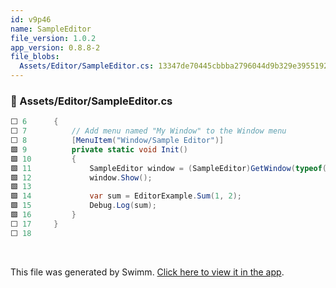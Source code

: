 ```yaml
---
id: v9p46
name: SampleEditor
file_version: 1.0.2
app_version: 0.8.8-2
file_blobs:
  Assets/Editor/SampleEditor.cs: 13347de70445cbbba2796044d9b329e3955192fd
---
```


<!-- NOTE-swimm-snippet: the lines below link your snippet to Swimm -->
### 📄 Assets/Editor/SampleEditor.cs
```c#
⬜ 6      {
⬜ 7          // Add menu named "My Window" to the Window menu
⬜ 8          [MenuItem("Window/Sample Editor")]
🟩 9          private static void Init()
🟩 10         {
🟩 11             SampleEditor window = (SampleEditor)GetWindow(typeof(SampleEditor));
🟩 12             window.Show();
🟩 13     
🟩 14             var sum = EditorExample.Sum(1, 2);
🟩 15             Debug.Log(sum);
🟩 16         }
⬜ 17     }
⬜ 18     
```

<br/>

This file was generated by Swimm. [Click here to view it in the app](https://app.swimm.io/repos/Z2l0aHViJTNBJTNBdW5pdHktZ2l0aHViLWFjdGlvbi1leGFtcGxlJTNBJTNBdHJlZW5vZC1rYXlh/docs/v9p46).